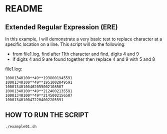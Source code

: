 # README
## Extended Regular Expression (ERE)

In this example, I will demonstrate a very basic test to replace character at a 
specific location on a line. This script will do the following:
* from file1.log, find after 11th character and find, digits 4 and 9
* if digits 4 and 9 are found together then replace 4 and 9 with 5 and 8

file1.log:
```
10001340100**49**1938001945591
10001340100**49**1951002049591
10001340100462055002108507
10001340100**49**2124002135591
10001340100**49**2145002156507
10001340100472204002205591
```

## HOW TO RUN THE SCRIPT

```
./example01.sh
```
